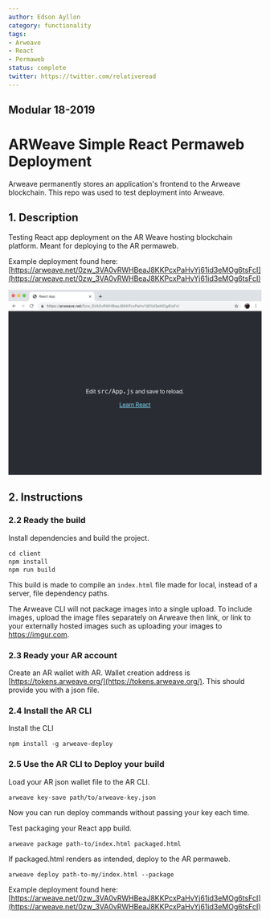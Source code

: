 ```yaml
---
author: Edson Ayllon
category: functionality
tags:
- Arweave
- React
- Permaweb
status: complete
twitter: https://twitter.com/relativeread
---
```


## Modular 18-2019

# ARWeave Simple React Permaweb Deployment

Arweave permanently stores an application's frontend to the Arweave blockchain. This repo was used to test deployment into Arweave. 

## 1. Description 

Testing React app deployment on the AR Weave hosting blockchain platform. Meant for deploying to the AR permaweb. 

Example deployment found here: [https://arweave.net/0zw_3VA0vRWHBeaJ8KKPcxPaHvYj61id3eMOg6tsFcI](https://arweave.net/0zw_3VA0vRWHBeaJ8KKPcxPaHvYj61id3eMOg6tsFcI)

![Example Deployment](example.png)

## 2. Instructions

### 2.2 Ready the build

Install dependencies and build the project.

```
cd client
npm install
npm run build
```

This build is made to compile an `index.html` file made for local, instead of a server, file dependency paths.

The Arweave CLI will not package images into a single upload. To include images, upload the image files separately on Arweave then link, or link to your externally hosted images such as uploading your images to https://imgur.com. 

### 2.3 Ready your AR account

Create an AR wallet with AR. Wallet creation address is [https://tokens.arweave.org/](https://tokens.arweave.org/). This should provide you with a json file. 

### 2.4 Install the AR CLI

Install the CLI

```
npm install -g arweave-deploy
```

### 2.5 Use the AR CLI to Deploy your build

Load your AR json wallet file to the AR CLI.

```
arweave key-save path/to/arweave-key.json
```

Now you can run deploy commands without passing your key each time. 


Test packaging your React app build.

```
arweave package path-to/index.html packaged.html
```

If packaged.html renders as intended, deploy to the AR permaweb. 

```
arweave deploy path-to-my/index.html --package
```

Example deployment found here: [https://arweave.net/0zw_3VA0vRWHBeaJ8KKPcxPaHvYj61id3eMOg6tsFcI](https://arweave.net/0zw_3VA0vRWHBeaJ8KKPcxPaHvYj61id3eMOg6tsFcI)
